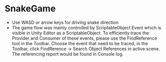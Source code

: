 # SnakeGame
- Use WASD or arrow keys for driving snake direction
- The game flow was mainly controlled by ScriptableObject Event which is visible in Unity Editor as a ScriptableObject. To efficiently trace the Provider and Consumer of these events, please use the FindReference tool in the Toolbar. Choose the event that need to be traced, in the Toolbar, click FindRerence -> Search Object References in active scene. The referencing report would be found in Console log.

